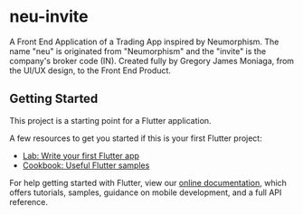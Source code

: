 # neu-invite

A Front End Application of a Trading App inspired by Neumorphism. The name "neu" is originated from "Neumorphism" and the "invite" is the company's broker code (IN). Created fully by Gregory James Moniaga, from the UI/UX design, to the Front End Product.

## Getting Started

This project is a starting point for a Flutter application.

A few resources to get you started if this is your first Flutter project:

- [Lab: Write your first Flutter app](https://flutter.dev/docs/get-started/codelab)
- [Cookbook: Useful Flutter samples](https://flutter.dev/docs/cookbook)

For help getting started with Flutter, view our
[online documentation](https://flutter.dev/docs), which offers tutorials,
samples, guidance on mobile development, and a full API reference.
